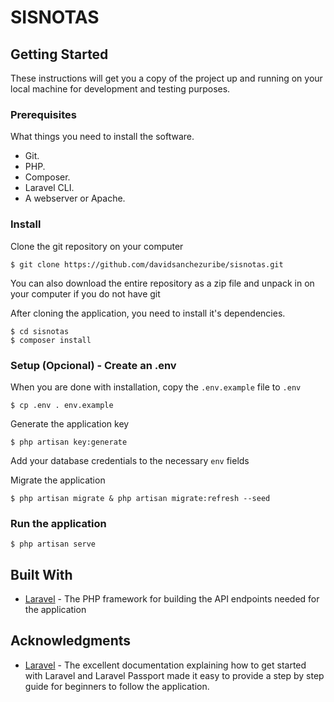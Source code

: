 # SISNOTAS


## Getting Started
These instructions will get you a copy of the project up and running on your local machine for development and testing purposes.

### Prerequisites
What things you need to install the software.

* Git.
* PHP.
* Composer.
* Laravel CLI.
* A webserver or Apache.

### Install
Clone the git repository on your computer
```
$ git clone https://github.com/davidsanchezuribe/sisnotas.git
```

You can also download the entire repository as a zip file and unpack in on your computer if you do not have git

After cloning the application, you need to install it's dependencies. 
```
$ cd sisnotas
$ composer install
```

### Setup (Opcional) - Create an .env
When you are done with installation, copy the `.env.example` file to `.env`
```
$ cp .env . env.example
```

Generate the application key
```
$ php artisan key:generate
```

Add your database credentials to the necessary `env` fields

Migrate the application
```
$ php artisan migrate & php artisan migrate:refresh --seed
```

### Run the application
```
$ php artisan serve
```

## Built With
* [Laravel](https://laravel.com) - The PHP framework for building the API endpoints needed for the application

## Acknowledgments
* [Laravel](https://laravel.com) - The excellent documentation explaining how to get started with Laravel and Laravel Passport made it easy to provide a step by step guide for beginners to follow the application.